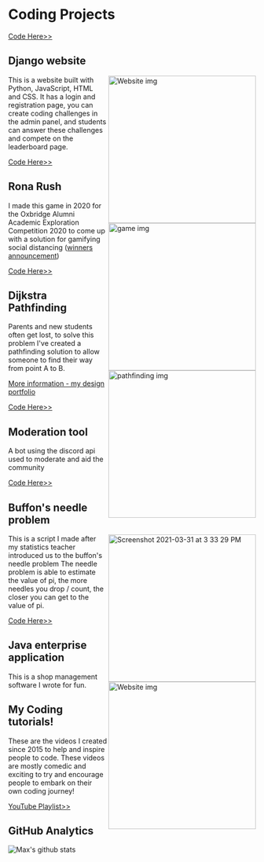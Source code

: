 # Coding Projects

[Code Here>>](https://github.com/m-abela/Java-shop-management/)

## Django website

<img width="300" alt="Website img" align="right" src="https://user-images.githubusercontent.com/20654098/270010108-326971b2-0ff0-43eb-b4d0-64c2070daa28.png">

This is a website built with Python, JavaScript, HTML and CSS. It has a login and registration page, you can create coding challenges in the admin panel, and students can answer these challenges and compete on the leaderboard page.

[Code Here>>](https://github.com/m-abela/Python-challenges-website)

## Rona Rush

<img width="300" alt="game img" align="right" src="https://user-images.githubusercontent.com/20654098/128592722-97ad152f-31ed-4ea4-a983-073df698bd1c.PNG">

I made this game in 2020 for the Oxbridge Alumni Academic Exploration Competition 2020 to come up with a solution for gamifying social distancing ([winners announcement](https://www.oxbridgemalaysia.org/wp-content/uploads/2020/08/Academic-Exploration-Competition-Results-Announcement.docx-1.pdf))

[Code Here>>](https://github.com/m-abela/RonaRush)

## Dijkstra Pathfinding

<img width="300" alt="pathfinding img" align="right" src="https://user-images.githubusercontent.com/20654098/128593045-13508eba-43bd-4cf9-a6a2-4c503ad31c94.PNG">

Parents and new students often get lost, to solve this problem I've created a pathfinding solution to allow someone to find their way from point A to B. 

[More information - my design portfolio](https://docs.google.com/presentation/d/1_pKWqn96okEkHfcy8EPZVZmLWTz7i6EIZMyKazftWC4/edit#slide=id.p)

[Code Here>>](https://github.com/m-abela/Dijkstra-school-pathfinding)

## Moderation tool

A bot using the discord api used to moderate and aid the community 

[Code Here>>](https://github.com/m-abela/ModerationBot)

## Buffon's needle problem

<img width="300" alt="Screenshot 2021-03-31 at 3 33 29 PM" align="right" src="https://user-images.githubusercontent.com/20654098/113111185-7db98200-923a-11eb-8e02-7385c651eab4.png">

This is a script I made after my statistics teacher introduced us to the buffon's needle problem The needle problem is able to estimate the value of pi, the more needles you drop / count, the closer you can get to the value of pi.

[Code Here>>](https://github.com/m-abela/buffon-s-needles)

## Java enterprise application

<img width="300" alt="Website img" align="right" src="https://user-images.githubusercontent.com/20654098/270016640-e4e26c83-cadd-4a93-b1be-b954eaa4ee91.png">

This is a shop management software I wrote for fun.

## My Coding tutorials!
These are the videos I created since 2015 to help and inspire people to code. These videos are mostly comedic and exciting to try and encourage people to embark on their own coding journey!

[YouTube Playlist>>](https://www.youtube.com/playlist?list=PL4mY2OcMYfdSGHWNRvVk16QaDkuT3Kuuq)

## GitHub Analytics

![Max's github stats](https://github-readme-stats.vercel.app/api?username=m-abela&show_icons=true&hide=[%22issues%22])
